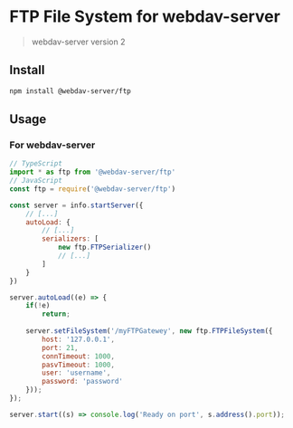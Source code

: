 # FTP File System for webdav-server
> webdav-server version 2

## Install

```bash
npm install @webdav-server/ftp
```

## Usage

### For webdav-server

```javascript
// TypeScript
import * as ftp from '@webdav-server/ftp'
// JavaScript
const ftp = require('@webdav-server/ftp')

const server = info.startServer({
    // [...]
    autoLoad: {
        // [...]
        serializers: [
            new ftp.FTPSerializer()
            // [...]
        ]
    }
})

server.autoLoad((e) => {
    if(!e)
        return;
    
    server.setFileSystem('/myFTPGatewey', new ftp.FTPFileSystem({
        host: '127.0.0.1',
        port: 21,
        connTimeout: 1000,
        pasvTimeout: 1000,
        user: 'username',
        password: 'password'
    }));
});

server.start((s) => console.log('Ready on port', s.address().port));
```
